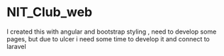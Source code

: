 # NIT_Club_web
I created this with angular and bootstrap styling , need to develop some pages, but due to ulcer i need some time to develop it and connect to laravel 
